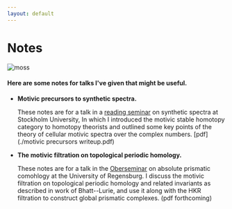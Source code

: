 ```yaml
---
layout: default
---
```


# Notes

![moss](DSC_6077.JPG)

#### Here are some notes for talks I've given that might be useful.

- **Motivic precursors to synthetic spectra.**

  These notes are for a talk in a [reading seminar](https://sites.google.com/view/synthetic-spectra-seminar/) on synthetic spectra at Stockholm University,   In which I introduced the motivic stable homotopy category to homotopy theorists and outlined some key points of the theory of cellular motivic spectra     over the complex numbers. [pdf](./motivic precursors writeup.pdf)

- **The motivic filtration on topological periodic homology.**

  These notes are for a talk in the [Oberseminar](https://hoyois.app.uni-regensburg.de/WS23/prismatic/index.html) on absolute prismatic comohlogy at the      University of Regensburg. I discuss the motivic filtration on topological periodic homology and related invariants as described in work of Bhatt--Lurie,    and use it along with the HKR filtration to construct global prismatic complexes. (pdf forthcoming)
